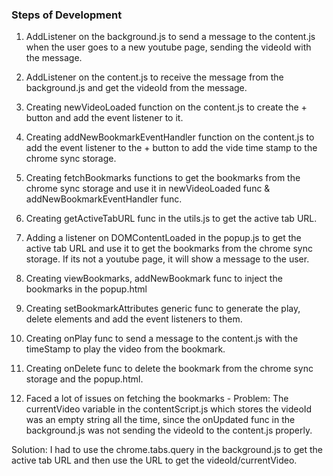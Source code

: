 ### Steps of Development

1. AddListener on the background.js to send a message to the content.js when the user goes to a new youtube page, sending the videoId with the message.

2. AddListener on the content.js to receive the message from the background.js and get the videoId from the message.

3. Creating newVideoLoaded function on the content.js to create the + button and add the event listener to it.

4. Creating addNewBookmarkEventHandler function on the content.js to add the event listener to the + button to add the vide time stamp to the chrome sync storage.

5. Creating fetchBookmarks functions to get the bookmarks from the chrome sync storage and use it in newVideoLoaded func & addNewBookmarkEventHandler func.

6. Creating getActiveTabURL func in the utils.js to get the active tab URL.

7. Adding a listener on DOMContentLoaded in the popup.js to get the active tab URL and use it to get the bookmarks from the chrome sync storage. If its not a youtube page, it will show a message to the user.

8. Creating viewBookmarks, addNewBookmark func to inject the bookmarks in the popup.html

9. Creating setBookmarkAttributes generic func to generate the play, delete elements and add the event listeners to them.

10. Creating onPlay func to send a message to the content.js with the timeStamp to play the video from the bookmark.

11. Creating onDelete func to delete the bookmark from the chrome sync storage and the popup.html.

12. Faced a lot of issues on fetching the bookmarks -
Problem: The currentVideo variable in the contentScript.js which stores the videoId was an empty string all the time, since the onUpdated func in the background.js was not sending the videoId to the content.js properly. 

Solution: I had to use the chrome.tabs.query in the background.js to get the active tab URL and then use the URL to get the videoId/currentVideo.
